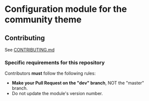 # Configuration module for the community theme

## Contributing

See [CONTRIBUTING.md](CONTRIBUTING.md)

### Specific requirements for this repository

Contributors **must** follow the following rules:

* **Make your Pull Request on the "dev" branch**, NOT the "master" branch.
* Do not update the module's version number.
